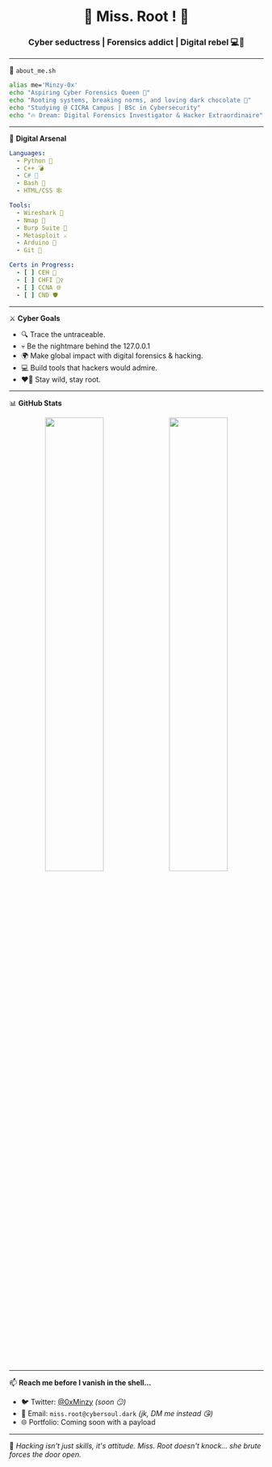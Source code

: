 
<h1 align="center">👾 Miss. Root ! 👾</h1>
<h3 align="center">Cyber seductress | Forensics addict | Digital rebel 💻💋</h3>

---

🧠 `about_me.sh`
```bash
alias me='Minzy-0x'
echo "Aspiring Cyber Forensics Queen 👑"
echo "Rooting systems, breaking norms, and loving dark chocolate 🍫"
echo "Studying @ CICRA Campus | BSc in Cybersecurity"
echo "🔥 Dream: Digital Forensics Investigator & Hacker Extraordinaire"
```

---

📂 **Digital Arsenal**  
```yaml
Languages:
  - Python 🐍
  - C++ 💣
  - C# 🖤
  - Bash 🔪
  - HTML/CSS 🕸️

Tools:
  - Wireshark 🦈
  - Nmap 🧭
  - Burp Suite 🍔
  - Metasploit ⚔️
  - Arduino 🔌
  - Git 💾

Certs in Progress:
  - [ ] CEH 🔐
  - [ ] CHFI 🕵️‍♀️
  - [ ] CCNA 🌐
  - [ ] CND 🛡️
```

---

⚔️ **Cyber Goals**  
- 🔍 Trace the untraceable.  
- 💀 Be the nightmare behind the 127.0.0.1  
- 🌍 Make global impact with digital forensics & hacking.  
- 💻 Build tools that hackers would admire.  
- ❤️‍🔥 Stay wild, stay root.

---

📊 **GitHub Stats**
<p align="center">
  <img src="https://github-readme-stats.vercel.app/api?username=Minzy-0x&show_icons=true&theme=radical" width="48%"/>
  <img src="https://github-readme-stats.vercel.app/api/top-langs/?username=Minzy-0x&layout=compact&theme=radical" width="48%"/>
</p>

---

📫 **Reach me before I vanish in the shell...**  
- 🐦 Twitter: [@0xMinzy](https://twitter.com/) *(soon 😏)*
- 📧 Email: `miss.root@cybersoul.dark` *(jk, DM me instead 😘)*  
- 🌐 Portfolio: Coming soon with a payload

---

🖤 *Hacking isn't just skills, it's attitude. Miss. Root doesn't knock... she brute forces the door open.*  
